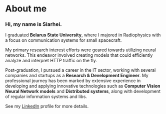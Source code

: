
# **About me**

### Hi, my name is Siarhei.

I graduated **Belarus State University**, where I majored in Radiophysics with a focus on communication systems for small spacecraft.  

My primary research interest efforts were geared towards utilizing neural networks. This endeavor involved creating models that could efficiently analyze and interpret HTTP traffic on the fly.

Post-graduation, I pursued a career in the IT sector, working with several companies and startups as a **Research & Development Engineer**. My professional journey has been marked by extensive experience in developing and applying innovative technologies such as **Computer Vision Neural Network models** and **Distributed systems**, along with development of regular information systems and libs.

See my [LinkedIn](https://linkedin.com/in/ssadouski/) profile for more details.